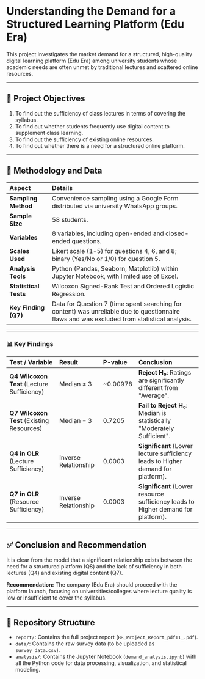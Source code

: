 # Understanding the Demand for a Structured Learning Platform (Edu Era)

This project investigates the market demand for a structured, high-quality digital learning platform (Edu Era) among university students whose academic needs are often unmet by traditional lectures and scattered online resources.

---

## 🎯 Project Objectives

1.  To find out the sufficiency of class lectures in terms of covering the syllabus.
2.  To find out whether students frequently use digital content to supplement class learning.
3.  To find out the sufficiency of existing online resources.
4.  To find out whether there is a need for a structured online platform.

---

## 🧪 Methodology and Data

| Aspect | Details |
| :--- | :--- |
| **Sampling Method** | Convenience sampling using a Google Form distributed via university WhatsApp groups. |
| **Sample Size** | 58 students. |
| **Variables** | 8 variables, including open-ended and closed-ended questions. |
| **Scales Used** | Likert scale (1-5) for questions 4, 6, and 8; binary (Yes/No or 1/0) for question 5. |
| **Analysis Tools** | Python (Pandas, Seaborn, Matplotlib) within Jupyter Notebook, with limited use of Excel. |
| **Statistical Tests** | Wilcoxon Signed-Rank Test and Ordered Logistic Regression. |
| **Key Finding (Q7)** | Data for Question 7 (time spent searching for content) was unreliable due to questionnaire flaws and was excluded from statistical analysis. |

---

### 📊 Key Findings

| Test / Variable | Result | P-value | Conclusion |
| :--- | :--- | :--- | :--- |
| **Q4 Wilcoxon Test** (Lecture Sufficiency) | Median ≠ 3 | ~0.00978 | **Reject H₀**: Ratings are significantly different from "Average". |
| **Q7 Wilcoxon Test** (Existing Resources) | Median = 3 | 0.7205 | **Fail to Reject H₀**: Median is statistically "Moderately Sufficient". |
| **Q4 in OLR** (Lecture Sufficiency) | Inverse Relationship | 0.0003 | **Significant** (Lower lecture sufficiency leads to Higher demand for platform). |
| **Q7 in OLR** (Resource Sufficiency) | Inverse Relationship | 0.0003 | **Significant** (Lower resource sufficiency leads to Higher demand for platform). |

---

## ✅ Conclusion and Recommendation

It is clear from the model that a significant relationship exists between the need for a structured platform ($\text{Q8}$) and the lack of sufficiency in both lectures ($\text{Q4}$) and existing digital content ($\text{Q7}$).

**Recommendation:** The company (Edu Era) should proceed with the platform launch, focusing on universities/colleges where lecture quality is low or insufficient to cover the syllabus.

---

## 📂 Repository Structure

* `report/`: Contains the full project report (`BR_Project_Report_pdf11_.pdf`).
* `data/`: Contains the raw survey data (to be uploaded as `survey_data.csv`).
* `analysis/`: Contains the Jupyter Notebook (`demand_analysis.ipynb`) with all the Python code for data processing, visualization, and statistical modeling.
